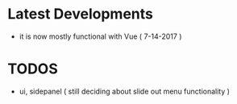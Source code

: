 # Latest Developments
 - it is now mostly functional with Vue ( 7-14-2017 )

# TODOS
 - ui, sidepanel ( still deciding about slide out menu functionality )